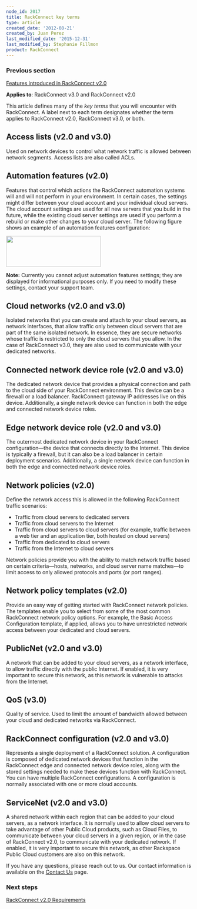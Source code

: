 ```yaml
---
node_id: 2017
title: RackConnect key terms
type: article
created_date: '2012-08-21'
created_by: Juan Perez
last_modified_date: '2015-12-31'
last_modified_by: Stephanie Fillmon
product: RackConnect
---
```


### Previous section

[Features introduced in RackConnect
v2.0](/how-to/features-introduced-in-rackconnect-v20)

**Applies to**: RackConnect v3.0 and RackConnect v2.0

This article defines many of the *key terms* that you will encounter
with RackConnect. A label next to each term designates whether the term
applies to RackConnect v2.0, RackConnect v3.0, or both.

Access lists (v2.0 and v3.0)
----------------------------

Used on network devices to control what network traffic is allowed
between network segments. Access lists are also called ACLs.

Automation features (v2.0)
--------------------------

Features that control which actions the RackConnect automation systems
will and will not perform in your environment. In certain cases, the
settings might differ between your cloud account and your individual
cloud servers. The cloud account settings are used for all new servers
that you build in the future, while the existing cloud server settings
are used if you perform a rebuild or make other changes to your cloud
server. The following figure shows an example of an automation features
configuration:

<img src="https://8026b2e3760e2433679c-fffceaebb8c6ee053c935e8915a3fbe7.ssl.cf2.rackcdn.com/field/image/Automation.Features.png" width="257" height="84" />

**Note:** Currently you cannot adjust automation features settings; they
are displayed for informational purposes only. If you need to modify
these settings, contact your support team.

Cloud networks (v2.0 and v3.0)
------------------------------

Isolated networks that you can create and attach to your cloud servers,
as network interfaces, that allow traffic only between cloud servers
that are part of the same isolated network. In essence, they are secure
networks whose traffic is restricted to only the cloud servers that you
allow. In the case of RackConnect v3.0, they are also used to
communicate with your dedicated networks.

Connected network device role (v2.0 and v3.0)
---------------------------------------------

The dedicated network device that provides a physical connection and
path to the cloud side of your RackConnect environment. This device can
be a firewall or a load balancer. RackConnect gateway IP addresses live
on this device. Additionally, a single network device can function in
both the edge and connected network device roles.

Edge network device role (v2.0 and v3.0)
----------------------------------------

The outermost dedicated network device in your RackConnect
configuration&mdash;the device that connects directly to the Internet. This
device is typically a firewall, but it can also be a load balancer in
certain deployment scenarios. Additionally, a single network device can
function in both the edge and connected network device roles.

Network policies (v2.0)
-----------------------

Define the network access this is allowed in the following RackConnect
traffic scenarios:

-   Traffic from cloud servers to dedicated servers
-   Traffic from cloud servers to the Internet
-   Traffic from cloud servers to cloud servers (for example, traffic
    between a web tier and an application tier, both hosted on
    cloud servers)
-   Traffic from dedicated to cloud servers
-   Traffic from the Internet to cloud servers

Network policies provide you with the ability to match network traffic
based on certain criteria&mdash;hosts, networks, and cloud server name
matches&mdash;to limit access to only allowed protocols and ports (or port
ranges).

Network policy templates (v2.0)
-------------------------------

Provide an easy way of getting started with RackConnect network
policies. The templates enable you to select from some of the most
common RackConnect network policy options. For example, the Basic Access
Configuration template, if applied, allows you to have unrestricted
network access between your dedicated and cloud servers.

PublicNet (v2.0 and v3.0)
-------------------------

A network that can be added to your cloud servers, as a network
interface, to allow traffic directly with the public Internet. If
enabled, it is very important to secure this network, as this network is
vulnerable to attacks from the Internet.

QoS (v3.0)
----------

Quality of service. Used to limit the amount of bandwidth allowed
between your cloud and dedicated networks via RackConnect.

RackConnect configuration (v2.0 and v3.0)
-----------------------------------------

Represents a single deployment of a RackConnect solution. A
configuration is composed of dedicated network devices that function in
the RackConnect edge and connected network device roles, along with the
stored settings needed to make these devices function with RackConnect.
You can have multiple RackConnect configurations. A configuration is
normally associated with one or more cloud accounts.

ServiceNet (v2.0 and v3.0)
--------------------------

A shared network within each region that can be added to your cloud
servers, as a network interface. It is normally used to allow cloud
servers to take advantage of other Public Cloud products, such as Cloud
Files, to communicate between your cloud servers in a given region, or
in the case of RackConnect v2.0, to communicate with your dedicated
network. If enabled, it is very important to secure this network, as
other Rackspace Public Cloud customers are also on this network.

If you have any questions, please reach out to us. Our contact
information is available on the [Contact
Us](/how-to/support) page.

### Next steps

[RackConnect v2.0
Requirements](/how-to/rackconnect-v20-requirements)

